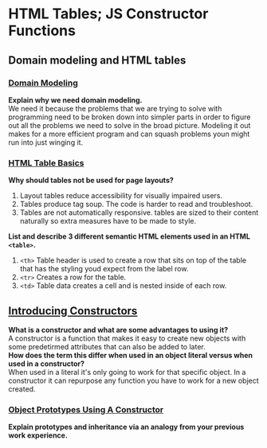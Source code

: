 # HTML Tables; JS Constructor Functions  
## Domain modeling and HTML tables  
### [Domain Modeling](https://github.com/codefellows/domain_modeling#domain-modeling)
**Explain why we need domain modeling.**  
We need it because the problems that we are trying to solve with programming need to be broken down into simpler parts in order to figure out all the problems we need to solve in the broad picture. Modeling it out makes for a more efficient program and can squash problems youn might run into just winging it.  
### [HTML Table Basics](https://developer.mozilla.org/en-US/docs/Learn/HTML/Tables/Basics)  

**Why should tables not be used for page layouts?**
1. Layout tables reduce accessibility for visually impaired users.  
2. Tables produce tag soup. The code is harder to read and troubleshoot.  
3. Tables are not automatically responsive. tables are sized to their content naturally so extra measures have to be made to style.  

**List and describe 3 different semantic HTML elements used in an HTML `<table>`.**  
1. `<th>` Table header is used to create a row that sits on top of the table that has the styling youd expect from the label row.
2. `<tr>` Creates a row for the table.
3. `<td>` Table data creates a cell and is nested inside of each row.   
## [Introducing Constructors](https://developer.mozilla.org/en-US/docs/Learn/JavaScript/Objects/Basics#introducing_constructors)

**What is a constructor and what are some advantages to using it?**  
A constructor is a function that makes it easy to create new objects with some predetirmed attributes that can also be added to later.  
**How does the term this differ when used in an object literal versus when used in a constructor?**  
When used in a literal it's only going to work for that specific object. In a constructor it can repurpose any function you have to work for a new object created.  
### [Object Prototypes Using A Constructor](https://ui.dev/beginners-guide-to-javascript-prototype)

**Explain prototypes and inheritance via an analogy from your previous work experience.**  

